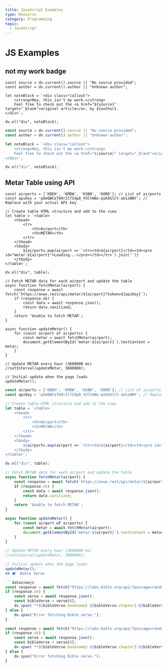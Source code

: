 ```yaml
---
title: JavaScript Examples
type: Resource
category: Programming
topic:
  - JavaScript
---
```

# JS Examples
## not my work badge
```dataviewjs
const source = dv.current().source || "No source provided";
const author = dv.current().author || "Unknown author";

let noteBlock = `<div class="callout">
    <strong>Hey, this isn't my work.</strong>
    Feel free to check out the <a href="${source}" target="_blank">original article</a>, by ${author}.
</div>`;

dv.el("div", noteBlock);
```


```js
const source = dv.current().source || "No source provided";
const author = dv.current().author || "Unknown author";

let noteBlock = `<div class="callout">
    <strong>Hey, this isn't my work.</strong>
    Feel free to check out the <a href="${source}" target="_blank">original article</a>, by ${author}.
</div>`;

dv.el("div", noteBlock);
```

## Metar  Table using API
```dataviewjs
const airports = ['KBEH', 'KMDW', 'KSBN', 'KORD']; // List of airports
const apiKey = 'pOeQWCeTA9r2lfI4p0_YUlYmNo-qsKXGlCt-aU1zWNY'; // Replace with your actual API key

// Create table HTML structure and add to the view
let table = `<table>
    <thead>
        <tr>
            <th>Airport</th>
            <th>METAR</th>
        </tr>
    </thead>
    <tbody>
        ${airports.map(airport => `<tr><td>${airport}</td><td><pre id="metar-${airport}">Loading...</pre></td></tr>`).join('')}
    </tbody>
</table>`;

dv.el("div", table);

// Fetch METAR data for each airport and update the table
async function fetchMetar(airport) {
    const response = await fetch(`https://avwx.rest/api/metar/${airport}?token=${apiKey}`);
    if (response.ok) {
        const data = await response.json();
        return data.sanitized;
    }
    return 'Unable to fetch METAR';
}

async function updateMetar() {
    for (const airport of airports) {
        const metar = await fetchMetar(airport);
        document.getElementById(`metar-${airport}`).textContent = metar;
    }
}

// Update METAR every hour (3600000 ms)
//setInterval(updateMetar, 3600000);

// Initial update when the page loads
updateMetar();
```
``` js
const airports = ['KBEH', 'KMDW', 'KSBN', 'KORD']; // List of airports
const apiKey = 'pOeQWCeTA9r2lfI4p0_YUlYmNo-qsKXGlCt-aU1zWNY'; // Replace with your actual API key

// Create table HTML structure and add to the view
let table = `<table>
    <thead>
        <tr>
            <th>Airport</th>
            <th>METAR</th>
        </tr>
    </thead>
    <tbody>
        ${airports.map(airport => `<tr><td>${airport}</td><td><pre id="metar-${airport}">Loading...</pre></td></tr>`).join('')}
    </tbody>
</table>`;

dv.el("div", table);

// Fetch METAR data for each airport and update the table
async function fetchMetar(airport) {
    const response = await fetch(`https://avwx.rest/api/metar/${airport}?token=${apiKey}`);
    if (response.ok) {
        const data = await response.json();
        return data.sanitized;
    }
    return 'Unable to fetch METAR';
}

async function updateMetar() {
    for (const airport of airports) {
        const metar = await fetchMetar(airport);
        document.getElementById(`metar-${airport}`).textContent = metar;
    }
}

// Update METAR every hour (3600000 ms)
//setInterval(updateMetar, 3600000);

// Initial update when the page loads
updateMetar();```
## 🕊️  Bible Verse

```dataviewjs
const response = await fetch("https://labs.bible.org/api/?passage=random&type=json");
if (response.ok) {
    const verse = await response.json();
    const bibleVerse = verse[0];
    dv.span(`**${bibleVerse.bookname} ${bibleVerse.chapter}:${bibleVerse.verse}** - "${bibleVerse.text}"`);
} else {
    dv.span("Error fetching Bible verse.");
}
```
```javascript
const response = await fetch("https://labs.bible.org/api/?passage=random&type=json");
if (response.ok) {
    const verse = await response.json();
    const bibleVerse = verse[0];
    dv.span(`**${bibleVerse.bookname} ${bibleVerse.chapter}:${bibleVerse.verse}** - "${bibleVerse.text}"`);
} else {
    dv.span("Error fetching Bible verse.");
}
```
